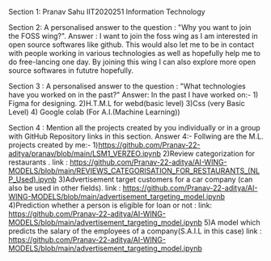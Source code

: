 Section 1:
Pranav Sahu
IIT2020251
Information Technology

Section 2:
 A personalised answer to the question : "Why you want to join the FOSS wing?".
 Answer : I want to join the foss wing as I am interested in open source softwares like github. This would also let me to be in contact with people working in various technologies as well as hopefully help me to do free-lancing one day. By joining this wing I can also explore more open source softwares in fututre hopefully.

Section 3 :
A personalised answer to the question : "What technologies have you worked on in the past?"
Answer: In the past I have worked on:-
         1) Figma for designing. 
         2)H.T.M.L for webd(basic level)
         3)Css (very Basic Level)
         4) Google colab (For A.I.(Machine Learning))
        
Section 4 : 
Mention all the projects created by you individually or in a group with GitHub Repository links in this section.
Answer 4:- Follwing are the M.L. projects created by me:-
            1)https://github.com/Pranav-22-aditya/pranav/blob/main/LSM1_VERZEO.ipynb
            2)Review categorization for restaurants . link : https://github.com/Pranav-22-aditya/AI-WING-MODELS/blob/main/REVIEWS_CATEGORISATION_FOR_RESTAURANTS_(NLP_Used).ipynb
            3)Advertisement target customers for a car company (can also be used in other fields). link :  https://github.com/Pranav-22-aditya/AI-WING-MODELS/blob/main/advertisement_targeting_model.ipynb
            4)Prediction whether a person is eligible for loan or not :
            link: https://github.com/Pranav-22-aditya/AI-WING-MODELS/blob/main/advertisement_targeting_model.ipynb
            5)A model which predicts the salary of the employees of a company(S.A.I.L in this case)
            link : https://github.com/Pranav-22-aditya/AI-WING-MODELS/blob/main/advertisement_targeting_model.ipynb

